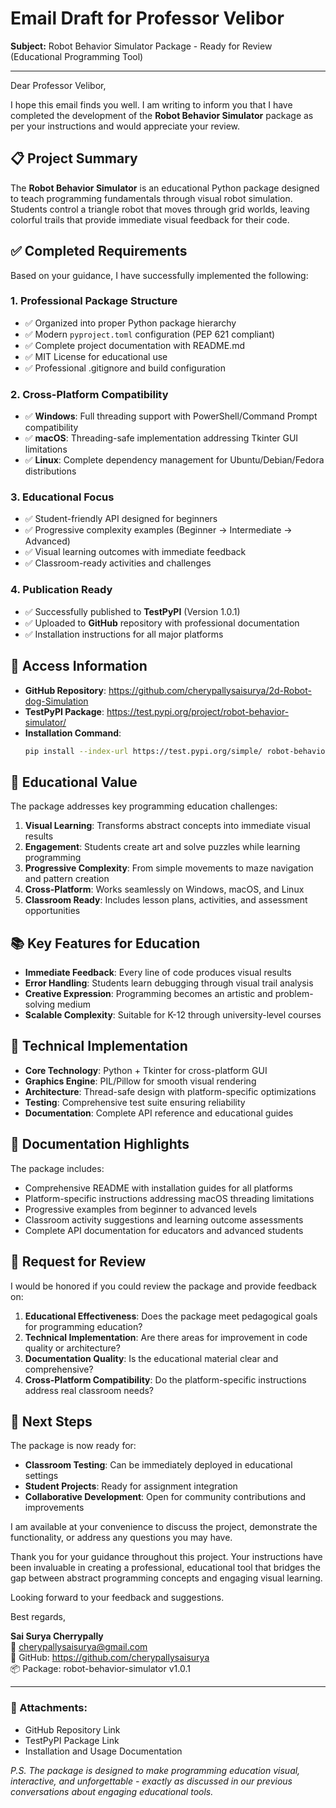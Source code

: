 # Email Draft for Professor Velibor

**Subject:** Robot Behavior Simulator Package - Ready for Review (Educational Programming Tool)

---

Dear Professor Velibor,

I hope this email finds you well. I am writing to inform you that I have completed the development of the **Robot Behavior Simulator** package as per your instructions and would appreciate your review.

## 📋 Project Summary

The **Robot Behavior Simulator** is an educational Python package designed to teach programming fundamentals through visual robot simulation. Students control a triangle robot that moves through grid worlds, leaving colorful trails that provide immediate visual feedback for their code.

## ✅ Completed Requirements

Based on your guidance, I have successfully implemented the following:

### 1. **Professional Package Structure**
- ✅ Organized into proper Python package hierarchy
- ✅ Modern `pyproject.toml` configuration (PEP 621 compliant)
- ✅ Complete project documentation with README.md
- ✅ MIT License for educational use
- ✅ Professional .gitignore and build configuration

### 2. **Cross-Platform Compatibility**
- ✅ **Windows**: Full threading support with PowerShell/Command Prompt compatibility
- ✅ **macOS**: Threading-safe implementation addressing Tkinter GUI limitations
- ✅ **Linux**: Complete dependency management for Ubuntu/Debian/Fedora distributions

### 3. **Educational Focus**
- ✅ Student-friendly API designed for beginners
- ✅ Progressive complexity examples (Beginner → Intermediate → Advanced)
- ✅ Visual learning outcomes with immediate feedback
- ✅ Classroom-ready activities and challenges

### 4. **Publication Ready**
- ✅ Successfully published to **TestPyPI** (Version 1.0.1)
- ✅ Uploaded to **GitHub** repository with professional documentation
- ✅ Installation instructions for all major platforms

## 🔗 Access Information

- **GitHub Repository**: https://github.com/cherypallysaisurya/2d-Robot-dog-Simulation
- **TestPyPI Package**: https://test.pypi.org/project/robot-behavior-simulator/
- **Installation Command**: 
  ```bash
  pip install --index-url https://test.pypi.org/simple/ robot-behavior-simulator
  ```

## 🎯 Educational Value

The package addresses key programming education challenges:

1. **Visual Learning**: Transforms abstract concepts into immediate visual results
2. **Engagement**: Students create art and solve puzzles while learning programming
3. **Progressive Complexity**: From simple movements to maze navigation and pattern creation
4. **Cross-Platform**: Works seamlessly on Windows, macOS, and Linux
5. **Classroom Ready**: Includes lesson plans, activities, and assessment opportunities

## 📚 Key Features for Education

- **Immediate Feedback**: Every line of code produces visual results
- **Error Handling**: Students learn debugging through visual trail analysis
- **Creative Expression**: Programming becomes an artistic and problem-solving medium
- **Scalable Complexity**: Suitable for K-12 through university-level courses

## 🔧 Technical Implementation

- **Core Technology**: Python + Tkinter for cross-platform GUI
- **Graphics Engine**: PIL/Pillow for smooth visual rendering
- **Architecture**: Thread-safe design with platform-specific optimizations
- **Testing**: Comprehensive test suite ensuring reliability
- **Documentation**: Complete API reference and educational guides

## 📖 Documentation Highlights

The package includes:
- Comprehensive README with installation guides for all platforms
- Platform-specific instructions addressing macOS threading limitations
- Progressive examples from beginner to advanced levels
- Classroom activity suggestions and learning outcome assessments
- Complete API documentation for educators and advanced students

## 🙏 Request for Review

I would be honored if you could review the package and provide feedback on:

1. **Educational Effectiveness**: Does the package meet pedagogical goals for programming education?
2. **Technical Implementation**: Are there areas for improvement in code quality or architecture?
3. **Documentation Quality**: Is the educational material clear and comprehensive?
4. **Cross-Platform Compatibility**: Do the platform-specific instructions address real classroom needs?

## 📧 Next Steps

The package is now ready for:
- **Classroom Testing**: Can be immediately deployed in educational settings
- **Student Projects**: Ready for assignment integration
- **Collaborative Development**: Open for community contributions and improvements

I am available at your convenience to discuss the project, demonstrate the functionality, or address any questions you may have.

Thank you for your guidance throughout this project. Your instructions have been invaluable in creating a professional, educational tool that bridges the gap between abstract programming concepts and engaging visual learning.

Looking forward to your feedback and suggestions.

Best regards,

**Sai Surya Cherrypally**  
📧 cherypallysaisurya@gmail.com  
🐙 GitHub: https://github.com/cherypallysaisurya  
📦 Package: robot-behavior-simulator v1.0.1

---

### 📎 Attachments:
- GitHub Repository Link
- TestPyPI Package Link  
- Installation and Usage Documentation

*P.S. The package is designed to make programming education visual, interactive, and unforgettable - exactly as discussed in our previous conversations about engaging educational tools.*
